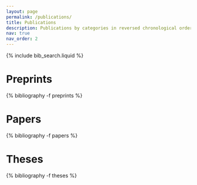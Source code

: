 ```yaml
---
layout: page
permalink: /publications/
title: Publications
description: Publications by categories in reversed chronological order.
nav: true
nav_order: 2
---
```


<!-- _pages/publications.md -->

<!-- Bibsearch Feature -->

{% include bib_search.liquid %}

<div class="publications">

<h1>Preprints</h1>

{% bibliography -f preprints %}

<h1>Papers</h1>

{% bibliography -f papers %}

<h1>Theses</h1>

{% bibliography -f theses %}

</div>
